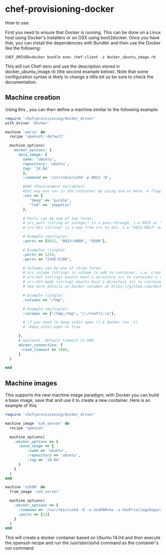 # chef-provisioning-docker

How to use:

First you need to ensure that Docker is running. This can be done on a Linux host using Docker's installers or on OSX using boot2docker. Once you have that, you can install the dependencies with Bundler and then use the Docker  like the following:

```
CHEF_DRIVER=docker bundle exec chef-client -z docker_ubuntu_image.rb
```

This will run Chef-zero and use the description stored in docker_ubuntu_image.rb (the second example below). Note that some configuration syntax is likely to change a little bit so be sure to check the documentation.

## Machine creation

Using this , you can then define a machine similar to the following example:

```ruby
require 'chef/provisioning/docker_driver'
with_driver 'docker'

machine 'wario' do
  recipe 'openssh::default'

  machine_options(
    docker_options: {
      base_image: {
        name: 'ubuntu',
        repository: 'ubuntu',
        tag: '14.04'
        },
        :command => '/usr/sbin/sshd -p 8022 -D',

        #ENV (Environment Variables)
        #Set any env var in the container by using one or more -e flags, even overriding those already defined by the developer with a Dockerfile ENV
        :env => {
           "deep" => 'purple',
           "led" => 'zeppelin'
        },

        # Ports can be one of two forms:
        # src_port (string or integer) is a pass-through, i.e 8022 or "9933"
        # src:dst (string) is a map from src to dst, i.e "8022:8023" maps 8022 externally to 8023 in the container

        # Example (multiple):
        :ports => [8022, "8023:9000", "9500"],

        # Examples (single):
        :ports => 1234,
        :ports => "2345:6789",

        # Volumes can be one of three forms:
        # src_volume (string) is volume to add to container, i.e. creates new volume inside container at "/tmp"
        # src:dst (string) mounts host's directory src to container's dst, i.e "/tmp:/tmp1" mounts host's directory /tmp to container's /tmp1
        # src:dst:mode (string) mounts host's directory src to container's dst with the specified mount option, i.e "/:/rootfs:ro" mounts read-only host's root (/) folder to container's /rootfs
        # See more details on Docker volumes at https://github.com/docker/docker/blob/master/docs/sources/userguide/dockervolumes.md .

        # Example (single):
        :volumes => "/tmp",

        # Example (multiple):
        :volumes => ["/tmp:/tmp", "/:/rootfs:ro"],

        # if you need to keep stdin open (i.e docker run -i)
        # :keep_stdin_open => true

      },
      # optional, default timeout is 600
      docker_connection: {
       :read_timeout => 1000,
      }
  )

end
```

## Machine images

This  supports the new machine image paradigm; with Docker you can build a base image, save that and use it to create a new container. Here is an example of this:

```ruby
require 'chef/provisioning/docker_driver'

machine_image 'ssh_server' do
  recipe 'openssh'

  machine_options(
    :docker_options => {
      :base_image => {
          :name => 'ubuntu',
          :repository => 'ubuntu',
          :tag => '14.04'
      }
    }
  )
end

machine 'ssh00' do
  from_image 'ssh_server'

  machine_options(
    :docker_options => {
      :command => '/usr/sbin/sshd -D -o UsePAM=no -o UsePrivilegeSeparation=no -o PidFile=/tmp/sshd.pid',
      :ports => [22]
    }
  )
end
```

This will create a docker container based on Ubuntu 14.04 and
then execute the openssh recipe and run the /usr/sbin/sshd command
as the container's run command.
